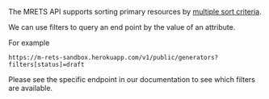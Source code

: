 The MRETS API supports sorting primary resources by [multiple sort criteria](https://jsonapi.org/format/#fetching-sorting).

We can use filters to query an end point by the value of an attribute.

For example

```
https://m-rets-sandbox.herokuapp.com/v1/public/generators?filters[status]=draft
```

Please see the specific endpoint in our documentation to see which filters are available.
